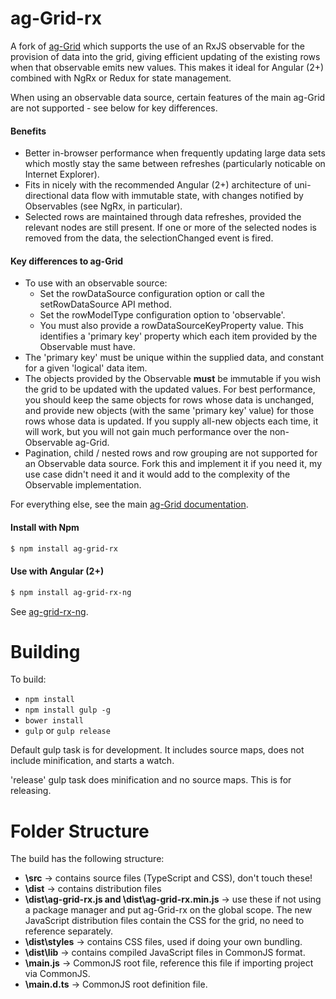 
ag-Grid-rx
==============

A fork of [ag-Grid](http://www.ag-grid.com) which supports the use of an RxJS observable for
the provision of data into the grid, giving efficient updating of the existing rows when
that observable emits new values. This makes it ideal for Angular (2+) combined with NgRx or
Redux for state management.

When using an observable data source, certain features of the main ag-Grid are not 
supported - see below for key differences.

#### Benefits
* Better in-browser performance when frequently updating large data sets which mostly stay
  the same between refreshes (particularly noticable on Internet Explorer).
* Fits in nicely with the recommended Angular (2+) architecture of uni-directional data 
  flow with immutable state, with changes notified by Observables (see NgRx, in particular).
* Selected rows are maintained through data refreshes, provided the relevant nodes are
  still present. If one or more of the selected nodes is removed from the data, the 
  selectionChanged event is fired.

#### Key differences to ag-Grid
* To use with an observable source:
    - Set the rowDataSource configuration option or call the setRowDataSource API method.
    - Set the rowModelType configuration option to 'observable'. 
    - You must also provide a rowDataSourceKeyProperty value. This identifies a 'primary 
      key' property which each item provided by the Observable must have.
* The 'primary key' must be unique within the supplied data, and constant for a given 
  'logical' data item.
* The objects provided by the Observable **must** be immutable if you wish the grid to 
  be updated with the updated values. For best performance, you should keep the same
  objects for rows whose data is unchanged, and provide new objects (with the same 'primary 
  key' value) for those rows whose data is updated. If you supply all-new objects each time,
  it will work, but you will not gain much performance over the non-Observable ag-Grid.
* Pagination, child / nested rows and row grouping are not supported for an Observable 
  data source. Fork this and implement it if you need it, my use case didn't need it and it 
  would add to the complexity of the Observable implementation.

For everything else, see the main [ag-Grid documentation](http://www.ag-grid.com/).

#### Install with Npm
```sh
$ npm install ag-grid-rx
```

#### Use with Angular (2+)
```sh
$ npm install ag-grid-rx-ng
```
See [ag-grid-rx-ng](https://github.com/mrsheepuk/ag-grid-rx-ng).

Building
==============

To build:
- `npm install`
- `npm install gulp -g`
- `bower install`
- `gulp` or `gulp release`

Default gulp task is for development. It includes source maps, does not include minification, and starts a watch.

'release' gulp task does minification and no source maps. This is for releasing.

Folder Structure
==============
The build has the following structure:
- **\src** -> contains source files (TypeScript and CSS), don't touch these!
- **\dist** -> contains distribution files
- **\dist\ag-grid-rx.js and \dist\ag-grid-rx.min.js** -> use these if not using a package manager and put 
ag-Grid-rx on the global scope. The new JavaScript distribution files contain the CSS for the grid, no need to 
reference separately.
- **\dist\styles** -> contains CSS files, used if doing your own bundling.
- **\dist\lib** -> contains compiled JavaScript files in CommonJS format.
- **\main.js** -> CommonJS root file, reference this file if importing project via CommonJS.
- **\main.d.ts** -> CommonJS root definition file.
